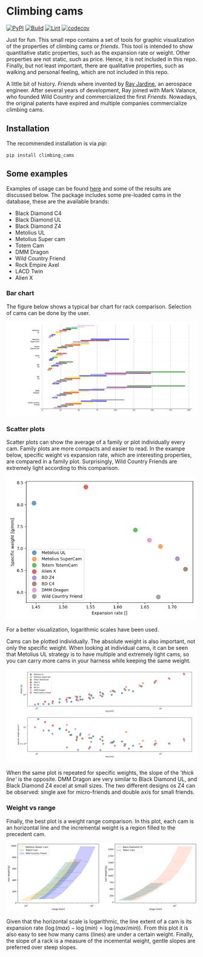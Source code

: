 # Climbing cams

[![PyPI][pypi-badge]][pypi-link]
[![Build][build-badge]][build-link]
[![Lint][lint-badge]][lint-link]
[![codecov][codecov-badge]][codecov-link]

[pypi-badge]: https://badge.fury.io/py/climbing-cams.svg
[pypi-link]: https://pypi.org/project/climbing-cams/

[build-badge]: https://github.com/miguelmaso/climbing_cams/actions/workflows/python-package.yml/badge.svg?label=build
[build-link]: https://github.com/miguelmaso/climbing_cams/actions/workflows/python-package.yml

[lint-badge]: https://github.com/miguelmaso/climbing_cams/actions/workflows/python-lint.yml/badge.svg?label=lint
[lint-link]: https://github.com/miguelmaso/climbing_cams/actions/workflows/python-lint.yml

[codecov-badge]: https://codecov.io/gh/miguelmaso/climbing_cams/branch/main/graph/badge.svg
[codecov-link]: https://app.codecov.io/gh/miguelmaso/climbing_cams/tree/main/src/climbing_cams

Just for fun. This small repo contains a set of tools for graphic visualization of the properties of climbing cams or *friends*.
This tool is intended to show quantitative static properties, such as the expansion rate or weight. Other properties are not static, such as price. Hence, it is not included in this repo. Finally, but not least important, there are qualitative properties, such as walking and personal feeling, which are not included in this repo.

A little bit of history. *Friends* where invented by [Ray Jardine](https://www.rayjardine.com/Home/index.php), an aerospace engineer. After several years of development, Ray joined with Mark Valance, who founded Wild Country and commercialized the first *Friends*. Nowadays, the original patents have expired and multiple companies commercialize climbing cams.

## Installation

The recommended installation is via _pip_:
```
pip install climbing_cams
```

## Some examples

Examples of usage can be found [here](https://github.com/miguelmaso/climbing_cams/tree/main/examples) and some of the results are discussed below. The package includes some pre-loaded cams in the database, these are the available brands:
- Black Diamond C4
- Black Diamond UL
- Black Diamond Z4
- Metolius UL
- Metolius Super cam
- Totem Cam
- DMM Dragon
- Wild Country Friend
- Rock Empire Axel
- LACD Twin
- Alien X

### Bar chart

The figure below shows a typical bar chart for rack comparison. Selection of cams can be done by the user.

![Expansion range bar chart](https://github.com/miguelmaso/climbing_cams/raw/main/doc/climbing_cams_bar_chart.png)

### Scatter plots

Scatter plots can show the average of a family or plot individually every cam. Family plots are more compacts and easier to read. In the exampe below, specific weight vs expansion rate, which are interesting properties, are compared in a family plot. Surprisingly, Wild Country Friends are extremely light according to this comparison.

![Expansion rate vs specific weight](https://github.com/miguelmaso/climbing_cams/raw/main/doc/expansion_rate_families.png)

For a better visualization, logarithmic scales have been used.

Cams can be plotted individually. The absolute weight is also important, not only the specific weight. When looking at individual cams, it can be seen that Metolius UL strategy is to have multiple and extremely light cams, so you can carry more cams in your harness while keeping the same weight.

![Expansion rates vs weight](https://github.com/miguelmaso/climbing_cams/raw/main/doc/expansion_rate_individual.png)

When the same plot is repeated for specific weights, the slope of the _'thick line'_ is the opposite. DMM Dragon are very similar to Black Diamond UL, and Black Diamond Z4 excel at small sizes. The two different designs os Z4 can be observed: single axe for micro-friends and double axis for small friends.

### Weight vs range

Finally, the best plot is a weight range comparison. In this plot, each cam is an horizontal line and the incremental weight is a region filled to the precedent cam.

![Weight vs range](https://github.com/miguelmaso/climbing_cams/raw/main/doc/weight_range.png)

Given that the horizontal scale is logarithmic, the line extent of a cam is its expansion rate ($\log(max) - \log(min) = \log(max/min)$). From this plot it is also easy to see how many cams (lines) are under a certain weight. Finally, the slope of a rack is a measure of the incemental weight, gentle slopes are preferred over steep slopes.
